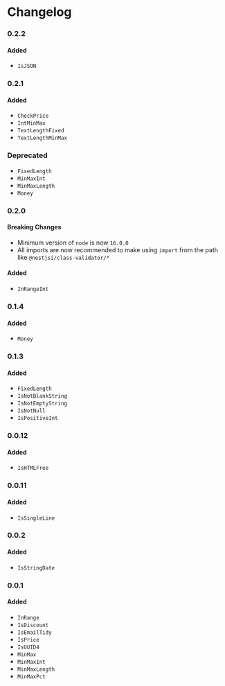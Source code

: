 # Changelog
### 0.2.2
#### Added
- `IsJSON`
### 0.2.1
#### Added
- `CheckPrice`
- `IntMinMax`
- `TextLengthFixed`
- `TextLengthMinMax`
### Deprecated
- `FixedLength`
- `MinMaxInt`
- `MinMaxLength`
- `Money`
### 0.2.0
#### Breaking Changes
- Minimum version of `node` is now `16.0.0`
- All imports are now recommended to make using `import` from the path like `@nestjsi/class-validator/*`
#### Added
- `InRangeInt`
### 0.1.4
#### Added
- `Money`
### 0.1.3
#### Added
- `FixedLength`
- `IsNotBlankString`
- `IsNotEmptyString`
- `IsNotNull`
- `IsPositiveInt`
### 0.0.12
#### Added
- `IsHTMLFree`
### 0.0.11
#### Added
- `IsSingleLine`
### 0.0.2
#### Added
- `IsStringDate`
### 0.0.1
#### Added
- `InRange`
- `IsDiscount`
- `IsEmailTidy`
- `IsPrice`
- `IsUUID4`
- `MinMax`
- `MinMaxInt`
- `MinMaxLength`
- `MinMaxPct`